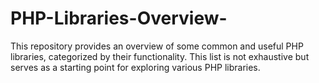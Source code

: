 # PHP-Libraries-Overview-
This repository provides an overview of some common and useful PHP libraries, categorized by their functionality. This list is not exhaustive but serves as a starting point for exploring various PHP libraries.

